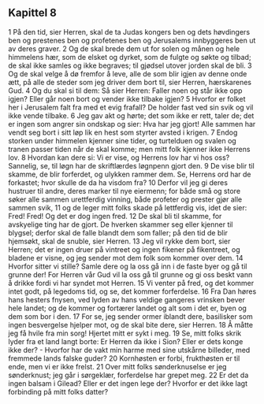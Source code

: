## Kapittel 8

1 På den tid, sier Herren, skal de ta Judas kongers ben og dets høvdingers ben og prestenes ben og profetenes ben og Jerusalems innbyggeres ben ut av deres graver.
2 Og de skal brede dem ut for solen og månen og hele himmelens hær, som de elsket og dyrket, som de fulgte og søkte og tilbad; de skal ikke samles og ikke begraves; til gjødsel utover jorden skal de bli.
3 Og de skal velge å dø fremfor å leve, alle de som blir igjen av denne onde ætt, på alle de steder som jeg driver dem bort til, sier Herren, hærskarenes Gud.
4 Og du skal si til dem: Så sier Herren: Faller noen og står ikke opp igjen? Eller går noen bort og vender ikke tilbake igjen?
5 Hvorfor er folket her i Jerusalem falt fra med et evig frafall? De holder fast ved sin svik og vil ikke vende tilbake.
6 Jeg gav akt og hørte; det som ikke er rett, taler de; det er ingen som angrer sin ondskap og sier: Hva har jeg gjort! Alle sammen har vendt seg bort i sitt løp lik en hest som styrter avsted i krigen.
7 Endog storken under himmelen kjenner sine tider, og turtelduen og svalen og tranen passer tiden når de skal komme; men mitt folk kjenner ikke Herrens lov.
8 Hvordan kan dere si: Vi er vise, og Herrens lov har vi hos oss? Sannelig, se, til løgn har de skriftlærdes løgnpenn gjort den.
9 De vise blir til skamme, de blir forferdet, og ulykken rammer dem. Se, Herrens ord har de forkastet; hvor skulle de da ha visdom fra?
10 Derfor vil jeg gi deres hustruer til andre, deres marker til nye eiermenn; for både små og store søker alle sammen urettferdig vinning, både profeter og prester gjør alle sammen svik,
11 og de leger mitt folks skade på lettferdig vis, idet de sier: Fred! Fred! Og det er dog ingen fred.
12 De skal bli til skamme, for avskyelige ting har de gjort. De hverken skammer seg eller kjenner til blygsel; derfor skal de falle blandt dem som faller; på den tid de blir hjemsøkt, skal de snuble, sier Herren.
13 Jeg vil rykke dem bort, sier Herren; det er ingen druer på vintreet og ingen fikener på fikentreet, og bladene er visne, og jeg sender mot dem folk som kommer over dem.
14 Hvorfor sitter vi stille? Samle dere og la oss gå inn i de faste byer og gå til grunne der! For Herren vår Gud vil la oss gå til grunne og gi oss beskt vann å drikke fordi vi har syndet mot Herren.
15 Vi venter på fred, og det kommer intet godt, på legedoms tid, og se, det kommer forferdelse.
16 Fra Dan høres hans hesters fnysen, ved lyden av hans veldige gangeres vrinsken bever hele landet; og de kommer og fortærer landet og alt som i det er, byen og dem som bor i den.
17 For se, jeg sender ormer iblandt dere, basilisker som ingen besvergelse hjelper mot, og de skal bite dere, sier Herren.
18 Å måtte jeg få hvile fra min sorg! Hjertet mitt er sykt i meg.
19 Se, mitt folks skrik lyder fra et land langt borte: Er Herren da ikke i Sion? Eller er dets konge ikke der? - Hvorfor har de vakt min harme med sine utskårne billeder, med fremmede lands falske guder?
20 Kornhøsten er forbi, frukthøsten er til ende, men vi er ikke frelst.
21 Over mitt folks sønderknuselse er jeg sønderknust; jeg går i sørgeklær, forferdelse har grepet meg.
22 Er det da ingen balsam i Gilead? Eller er det ingen lege der? Hvorfor er det ikke lagt forbinding på mitt folks datter?
